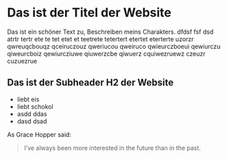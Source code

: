 # Das ist der Titel der Website
Das ist ein schöner Text zu, Beschreiben meins Charakters. dfdsf fsf dsd atrtr tertr ete te tet etet et  teetrete tetertert etertet eterterte uzorzr qwreuqcbouqz qceiruczouz qweriucou qweiruco qwieurczboeui qewiurczu qiweurcboiz qewiurcziuwe qiuwerzcbe qiwuerz cquiwezruewz czeuzr cuzuezrue
## Das ist der Subheader H2 der Website
* liebt eis
* liebt schokol
* asdd ddas
* dasd dsad

As Grace Hopper said:
> I’ve always been more interested
> in the future than in the past.
